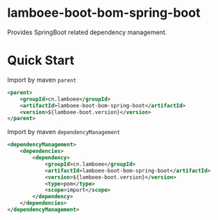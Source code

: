 
# lamboee-boot-bom-spring-boot

Provides SpringBoot related dependency management.

# Quick Start

Import by maven `parent`

```xml
<parent>
    <groupId>cn.lamboee</groupId>
    <artifactId>lamboee-boot-bom-spring-boot</artifactId>
    <version>${lamboee-boot.version}</version>
</parent>
```

Import by maven `dependencyManagement`

```xml
<dependencyManagement>
    <dependencies>
        <dependency>
            <groupId>cn.lamboee</groupId>
            <artifactId>lamboee-boot-bom-spring-boot</artifactId>
            <version>${lamboee-boot.version}</version>
            <type>pom</type>
            <scope>import</scope>
        </dependency>
    </dependencies>
</dependencyManagement>
```

